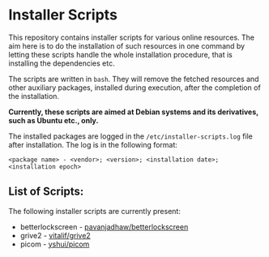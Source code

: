 # Installer Scripts
This repository contains installer scripts for various online resources. The aim here is to do the installation of such resources in one command by letting these scripts handle the whole installation procedure, that is installing the dependencies etc.

The scripts are written in `bash`. They will remove the fetched resources and other auxiliary packages, installed during execution, after the completion of the installation.

**Currently, these scripts are aimed at Debian systems and its derivatives, such as Ubuntu etc., only.**

The installed packages are logged in the `/etc/installer-scripts.log` file after installation. The log is in the following format:
```
<package name> - <vendor>; <version>; <installation date>; <installation epoch>
```

## List of Scripts:
The following installer scripts are currently present:
* betterlockscreen - [pavanjadhaw/betterlockscreen](https://github.com/pavanjadhaw/betterlockscreen)
* grive2 - [vitalif/grive2](https://github.com/vitalif/grive2)
* picom - [yshui/picom](https://github.com/yshui/picom)
